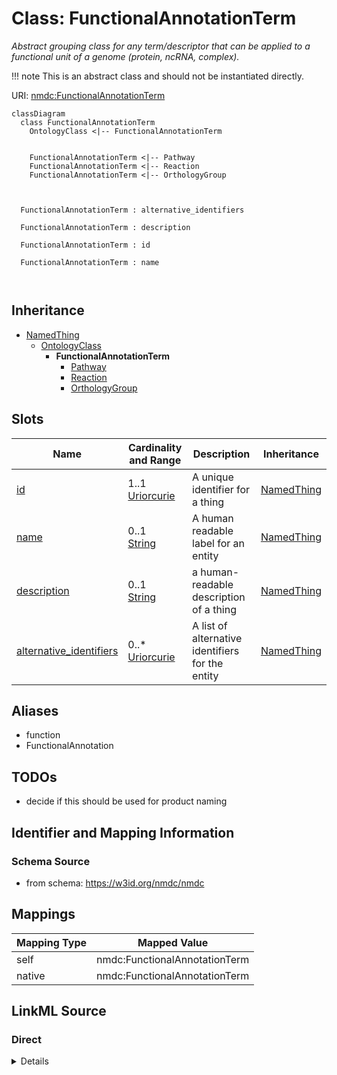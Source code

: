# Class: FunctionalAnnotationTerm


_Abstract grouping class for any term/descriptor that can be applied to a functional unit of a genome (protein, ncRNA, complex)._




!!! note
    This is an abstract class and should not be instantiated directly.


URI: [nmdc:FunctionalAnnotationTerm](https://w3id.org/nmdc/FunctionalAnnotationTerm)















```mermaid
classDiagram
  class FunctionalAnnotationTerm
    OntologyClass <|-- FunctionalAnnotationTerm
    

    FunctionalAnnotationTerm <|-- Pathway
    FunctionalAnnotationTerm <|-- Reaction
    FunctionalAnnotationTerm <|-- OrthologyGroup
    
    
    
  FunctionalAnnotationTerm : alternative_identifiers
    
  FunctionalAnnotationTerm : description
    
  FunctionalAnnotationTerm : id
    
  FunctionalAnnotationTerm : name
    
  

```






## Inheritance
* [NamedThing](NamedThing.md)
    * [OntologyClass](OntologyClass.md)
        * **FunctionalAnnotationTerm**
            * [Pathway](Pathway.md)
            * [Reaction](Reaction.md)
            * [OrthologyGroup](OrthologyGroup.md)



## Slots

| Name | Cardinality and Range | Description | Inheritance |
| ---  | --- | --- | --- |
| [id](id.md) | 1..1 <br/> [Uriorcurie](Uriorcurie.md) | A unique identifier for a thing | [NamedThing](NamedThing.md) |
| [name](name.md) | 0..1 <br/> [String](String.md) | A human readable label for an entity | [NamedThing](NamedThing.md) |
| [description](description.md) | 0..1 <br/> [String](String.md) | a human-readable description of a thing | [NamedThing](NamedThing.md) |
| [alternative_identifiers](alternative_identifiers.md) | 0..* <br/> [Uriorcurie](Uriorcurie.md) | A list of alternative identifiers for the entity | [NamedThing](NamedThing.md) |







## Aliases


* function
* FunctionalAnnotation



## TODOs

* decide if this should be used for product naming

## Identifier and Mapping Information







### Schema Source


* from schema: https://w3id.org/nmdc/nmdc





## Mappings

| Mapping Type | Mapped Value |
| ---  | ---  |
| self | nmdc:FunctionalAnnotationTerm |
| native | nmdc:FunctionalAnnotationTerm |





## LinkML Source

<!-- TODO: investigate https://stackoverflow.com/questions/37606292/how-to-create-tabbed-code-blocks-in-mkdocs-or-sphinx -->

### Direct

<details>
```yaml
name: FunctionalAnnotationTerm
description: Abstract grouping class for any term/descriptor that can be applied to
  a functional unit of a genome (protein, ncRNA, complex).
todos:
- decide if this should be used for product naming
from_schema: https://w3id.org/nmdc/nmdc
aliases:
- function
- FunctionalAnnotation
is_a: OntologyClass
abstract: true

```
</details>

### Induced

<details>
```yaml
name: FunctionalAnnotationTerm
description: Abstract grouping class for any term/descriptor that can be applied to
  a functional unit of a genome (protein, ncRNA, complex).
todos:
- decide if this should be used for product naming
from_schema: https://w3id.org/nmdc/nmdc
aliases:
- function
- FunctionalAnnotation
is_a: OntologyClass
abstract: true
attributes:
  id:
    name: id
    description: A unique identifier for a thing. Must be either a CURIE shorthand
      for a URI or a complete URI
    from_schema: https://w3id.org/nmdc/nmdc
    rank: 1000
    identifier: true
    alias: id
    owner: FunctionalAnnotationTerm
    domain_of:
    - Biosample
    - Study
    - NamedThing
    - Activity
    range: uriorcurie
    required: true
    pattern: ^[a-zA-Z0-9][a-zA-Z0-9_\.]+:[a-zA-Z0-9_][a-zA-Z0-9_\-\/\.,]*$
  name:
    name: name
    description: A human readable label for an entity
    from_schema: https://w3id.org/nmdc/nmdc
    rank: 1000
    alias: name
    owner: FunctionalAnnotationTerm
    domain_of:
    - Protocol
    - NamedThing
    - PersonValue
    - Activity
    range: string
  description:
    name: description
    description: a human-readable description of a thing
    from_schema: https://w3id.org/nmdc/nmdc
    rank: 1000
    slot_uri: dcterms:description
    alias: description
    owner: FunctionalAnnotationTerm
    domain_of:
    - Study
    - NamedThing
    - ImageValue
    range: string
  alternative_identifiers:
    name: alternative_identifiers
    description: A list of alternative identifiers for the entity.
    from_schema: https://w3id.org/nmdc/nmdc
    rank: 1000
    multivalued: true
    alias: alternative_identifiers
    owner: FunctionalAnnotationTerm
    domain_of:
    - Biosample
    - Study
    - NamedThing
    - MetaboliteQuantification
    range: uriorcurie
    pattern: ^[a-zA-Z0-9][a-zA-Z0-9_\.]+:[a-zA-Z0-9_][a-zA-Z0-9_\-\/\.,]*$

```
</details>